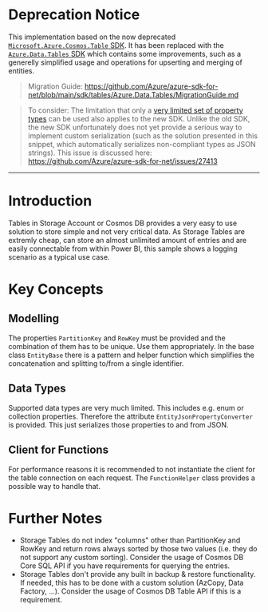 # Deprecation Notice
This implementation based on the now deprecated [`Microsoft.Azure.Cosmos.Table` SDK](https://learn.microsoft.com/en-us/dotnet/api/overview/azure/tables/tables). It has been replaced with the [`Azure.Data.Tables` SDK](https://learn.microsoft.com/en-us/dotnet/api/overview/azure/data.tables-readme) which contains some improvements, such as a generelly simplified usage and operations for upserting and merging of entities.

> Migration Guide: https://github.com/Azure/azure-sdk-for-net/blob/main/sdk/tables/Azure.Data.Tables/MigrationGuide.md

> To consider: The limitation that only a [very limited set of property types](https://learn.microsoft.com/en-us/rest/api/storageservices/understanding-the-table-service-data-model#property-types) can be used also applies to the new SDK. Unlike the old SDK, the new SDK unfortunately does not yet provide a serious way to implement custom serialization (such as the solution presented in this snippet, which automatically serializes non-compliant types as JSON strings). This issue is discussed here: https://github.com/Azure/azure-sdk-for-net/issues/27413

---

# Introduction
Tables in Storage Account or Cosmos DB provides a very easy to use solution to store simple and not very critical data. As Storage Tables are extremly cheap, can store an almost unlimited amount of entries and are easily connectable from within Power BI, this sample shows a logging scenario as a typical use case.

# Key Concepts
## Modelling
The properties `PartitionKey` and `RowKey` must be provided and the combination of them has to be unique. Use them appropriately. In the base class `EntityBase` there is a pattern and helper function which simplifies the concatenation and splitting to/from a single identifier.

## Data Types
Supported data types are very much limited. This includes e.g. enum or collection properties. Therefore the attribute `EntityJsonPropertyConverter` is provided. This just serializes those properties to and from JSON.

## Client for Functions
For performance reasons it is recommended to not instantiate the client for the table connection on each request. The `FunctionHelper` class provides a possible way to handle that.

# Further Notes
* Storage Tables do not index "columns" other than PartitionKey and RowKey and return rows always sorted by those two values (i.e. they do not support any custom sorting). Consider the usage of Cosmos DB Core SQL API if you have requirements for querying the entries.
* Storage Tables don't provide any built in backup & restore functionality. If needed, this has to be done with a custom solution (AzCopy, Data Factory, ...). Consider the usage of Cosmos DB Table API if this is a requirement.
